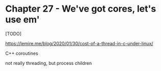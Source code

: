 # Chapter 27 - We've got cores, let's use em'

[TODO]

https://lemire.me/blog/2020/01/30/cost-of-a-thread-in-c-under-linux/

C++ coroutines

not really threading, but process children